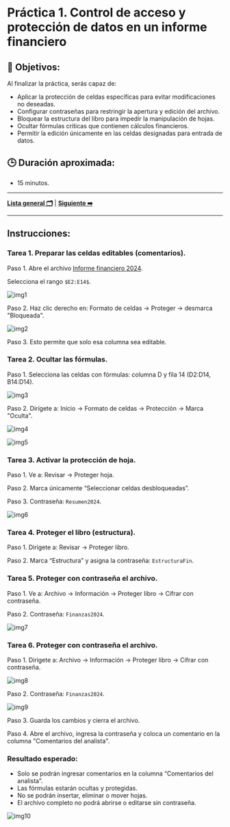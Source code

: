 # Práctica 1. Control de acceso y protección de datos en un informe financiero

## 🎯 Objetivos:
Al finalizar la práctica, serás capaz de:
- Aplicar la protección de celdas específicas para evitar modificaciones no deseadas.
- Configurar contraseñas para restringir la apertura y edición del archivo.
- Bloquear la estructura del libro para impedir la manipulación de hojas.
- Ocultar fórmulas críticas que contienen cálculos financieros.
- Permitir la edición únicamente en las celdas designadas para entrada de datos.

## 🕒 Duración aproximada:
- 15 minutos.

---

**[Lista general 🗂️](https://netec-mx.github.io/PBI_INT_Priv/)** | **[Siguiente ➡️](https://netec-mx.github.io/PBI_INT_Priv/Laboratorio_2.html)**

---

## Instrucciones:
### Tarea 1. Preparar las celdas editables (comentarios).

Paso 1. Abre el archivo [Informe financiero 2024](<Informe financiero 2024.xlsx>). 

Selecciona el rango `$E2:E14$`.

![img1](../images/img1.png)

Paso 2. Haz clic derecho en: Formato de celdas → Proteger → desmarca "Bloqueada".

![img2](../images/img2.png)

Paso 3. Esto permite que solo esa columna sea editable.

### Tarea 2. Ocultar las fórmulas.

Paso 1. Selecciona las celdas con fórmulas: columna D y fila 14 (D2:D14, B14:D14).

![img3](../images/img3.png)

Paso 2. Dirígete a: Inicio → Formato de celdas → Protección → Marca "Oculta".

![img4](../images/img4.png)

![img5](../images/img5.png)

### Tarea 3. Activar la protección de hoja.

Paso 1. Ve a: Revisar → Proteger hoja.

Paso 2. Marca únicamente “Seleccionar celdas desbloqueadas”.

Paso 3. Contraseña: `Resumen2024`.

![img6](../images/img6.png)

### Tarea 4.  Proteger el libro (estructura).

Paso 1. Dirígete a: Revisar → Proteger libro.

Paso 2. Marca “Estructura” y asigna la contraseña: `EstructuraFin`.

### Tarea 5. Proteger con contraseña el archivo.

Paso 1. Ve a: Archivo → Información → Proteger libro → Cifrar con contraseña.

Paso 2. Contraseña: `Finanzas2024`.

![img7](../images/img7.png)


### Tarea 6. Proteger con contraseña el archivo.

Paso 1. Dirígete a: Archivo → Información → Proteger libro → Cifrar con contraseña.

![img8](../images/img8.png)

Paso 2. Contraseña: `Finanzas2024`.

![img9](../images/img9.png)

Paso 3. Guarda los cambios y cierra el archivo.

Paso 4. Abre el archivo, ingresa la contraseña y coloca un comentario en la columna "Comentarios del analista".

### Resultado esperado:

- Solo se podrán ingresar comentarios en la columna “Comentarios del analista”.
- Las fórmulas estarán ocultas y protegidas.
- No se podrán insertar, eliminar o mover hojas.
- El archivo completo no podrá abrirse o editarse sin contraseña.

![img10](../images/img10.png)
